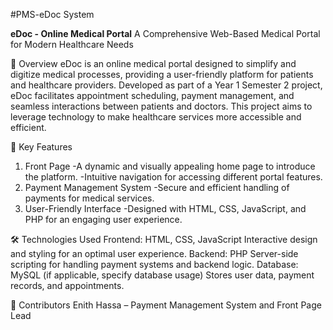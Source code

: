 #PMS-eDoc System

**eDoc - Online Medical Portal**
A Comprehensive Web-Based Medical Portal for Modern Healthcare Needs

📖 Overview
eDoc is an online medical portal designed to simplify and digitize medical processes, providing a user-friendly platform for patients and healthcare providers. Developed as part of a Year 1 Semester 2 project, eDoc facilitates appointment scheduling, payment management, and seamless interactions between patients and doctors.
This project aims to leverage technology to make healthcare services more accessible and efficient.

🌟 Key Features
1. Front Page
-A dynamic and visually appealing home page to introduce the platform.
-Intuitive navigation for accessing different portal features.
2. Payment Management System
-Secure and efficient handling of payments for medical services.
3. User-Friendly Interface
-Designed with HTML, CSS, JavaScript, and PHP for an engaging user experience.

🛠️ Technologies Used
Frontend:
HTML, CSS, JavaScript
Interactive design and styling for an optimal user experience.
Backend:
PHP
Server-side scripting for handling payment systems and backend logic.
Database:
MySQL (if applicable, specify database usage)
Stores user data, payment records, and appointments.

🤝 Contributors
Enith Hassa – Payment Management System and Front Page Lead
